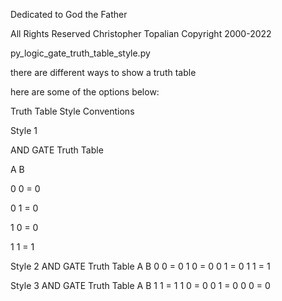 Dedicated to God the Father
 
 All Rights Reserved Christopher Topalian Copyright 2000-2022
 
 py_logic_gate_truth_table_style.py
 
 there are different ways to show a truth table
 
 here are some of the options below:

 Truth Table Style Conventions

 Style 1
 
 AND GATE Truth Table
 
 A  B
 
 0  0  =  0
 
 0  1  =  0
 
 1  0  =  0
 
 1  1  =  1

 Style 2
 AND GATE Truth Table
 A  B
 0  0  =  0
 1  0  =  0
 0  1  =  0
 1  1  =  1

Style 3
 AND GATE Truth Table
 A  B
 1  1  =  1
 1  0  =  0
 0  1  =  0
 0  0  =  0
